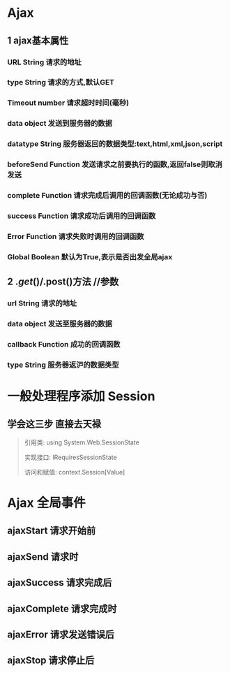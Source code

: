 # Ajax

## 1	ajax基本属性

### URL  				String 				请求的地址

###  type				String 				请求的方式,默认GET

### Timeout		  number			请求超时时间(毫秒)

### data 				  object 			发送到服务器的数据

### datatype 		 String 			服务器返回的数据类型:text,html,xml,json,script

### beforeSend     Function 		发送请求之前要执行的函数,返回false则取消发送

### complete		 Function 		请求完成后调用的回调函数(无论成功与否)

### success			 Function 		请求成功后调用的回调函数

### Error 				 Function 		请求失败时调用的回调函数

### Global 			  Boolean   		默认为True,表示是否出发全局ajax



## 2	$.get()/$.post()方法  //参数

### url 					String 				请求的地址

### data 				object 				发送至服务器的数据

### callback 		Function 			成功的回调函数

### type 				String 				服务器返沪的数据类型



# 一般处理程序添加	Session

## 学会这三步 直接去天禄

> 引用类:		using System.Web.SessionState
>
> 实现接口:	IRequiresSessionState
>
> 访问和赋值:	context.Session[Value]





# Ajax 	全局事件

## ajaxStart	请求开始前

## ajaxSend	请求时

## ajaxSuccess	请求完成后

## ajaxComplete	请求完成时

## ajaxError	请求发送错误后

## ajaxStop	请求停止后

